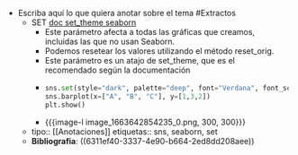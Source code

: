 - Escriba aquí lo que quiera anotar sobre el tema #Extractos
	- SET [doc set_theme seaborn](https://seaborn.pydata.org/generated/seaborn.set_theme.html#seaborn.set_theme)
		- Este parámetro afecta a todas las gráficas que creamos, incluidas las que no usan Seaborn.
		- Podemos resetear los valores utilizando el método reset_orig.
		- Este parámetro es un atajo de set_theme, que es el recomendado según la documentación
		- ```python
		  sns.set(style="dark", palette="deep", font="Verdana", font_scale=1)
		  sns.barplot(x=["A", "B", "C"], y=[1,3,2])
		  plt.show()
		  ```
		- {{{image-l image_1663642854235_0.png, 300, 300}}}
	- tipo:: [[Anotaciones]]
	  etiquetas:: sns, seaborn, set
	- **Bibliografia**: ((6311ef40-3337-4e90-b664-2ed8dd208aee))